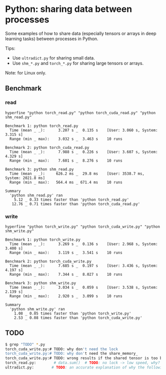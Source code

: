 # Python: sharing data between processes

Some examples of how to share data (especially tensors or arrays in deep learning tasks) between processes in Python.

Tips:
- Use `ultradict.py` for sharing small data.
- Use `shm_*.py` and `torch_*.py` for sharing large tensors or arrays.

Note: for Linux only.

## Benchmark

### read

```
hyperfine "python torch_read.py" "python torch_cuda_read.py" "python shm_read.py"
```
```
Benchmark 1: python torch_read.py
  Time (mean _ _):      3.207 s _  0.135 s    [User: 3.060 s, System: 3.315 s]
  Range (min _ max):    3.032 s _  3.463 s    10 runs
 
Benchmark 2: python torch_cuda_read.py
  Time (mean _ _):      7.988 s _  0.226 s    [User: 3.607 s, System: 4.329 s]
  Range (min _ max):    7.601 s _  8.276 s    10 runs
 
Benchmark 3: python shm_read.py
  Time (mean _ _):     626.2 ms _  29.8 ms    [User: 3538.7 ms, System: 2021.8 ms]
  Range (min _ max):   564.4 ms _ 671.4 ms    10 runs
 
Summary
  'python shm_read.py' ran
    5.12 _ 0.33 times faster than 'python torch_read.py'
   12.76 _ 0.71 times faster than 'python torch_cuda_read.py'
```

### write
```
hyperfine "python torch_write.py" "python torch_cuda_write.py" "python shm_write.py"
```
```
Benchmark 1: python torch_write.py
  Time (mean _ _):      3.269 s _  0.136 s    [User: 2.968 s, System: 3.400 s]
  Range (min _ max):    3.119 s _  3.541 s    10 runs
 
Benchmark 2: python torch_cuda_write.py
  Time (mean _ _):      7.685 s _  0.197 s    [User: 3.436 s, System: 4.197 s]
  Range (min _ max):    7.344 s _  8.027 s    10 runs
 
Benchmark 3: python shm_write.py
  Time (mean _ _):      3.034 s _  0.059 s    [User: 3.538 s, System: 2.139 s]
  Range (min _ max):    2.920 s _  3.099 s    10 runs
 
Summary
  'python shm_write.py' ran
    1.08 _ 0.05 times faster than 'python torch_write.py'
    2.53 _ 0.08 times faster than 'python torch_cuda_write.py'
```

## TODO

```bash
$ grep "TODO" *.py
torch_cuda_write.py:# TODO: why don't need the lock
torch_cuda_write.py:# TODO: why don't need the share_memory_
torch_cuda_write.py:# TODO: wrong results if the shared tensor is too big, e.g., size=(10000, 1000), even with a lock
torch_read.py:        # data.sum()  # TODO: no lock -> low speed, why?
ultradict.py:        # TODO: an accurate explanation of why the following works
```
